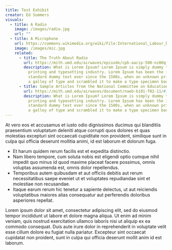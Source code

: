 ```yaml
---
title: Test Exhibit
creator: Ed Summers
visuals:
  - title: A Radio
    image: /images/radio.jpg
    url: ""
  - title: A Microphone
    url: https://commons.wikimedia.org/wiki/File:International_Labour_Day_Edit-a-Thon_-_vintage_microphone_-_KDKA_radio_station.JPG
    image: /images/mic.jpg
    related:
      - title: The Truth About Radio
        url: https://mith.umd.edu/airwaves/episode/cpb-aacip-500-nz80qf1z
        description: What is Lorem Ipsum? Lorem Ipsum is simply dummy text of the
          printing and typesetting industry. Lorem Ipsum has been the industry's
          standard dummy text ever since the 1500s, when an unknown printer took
          a galley of type and scrambled it to make a type specimen book.
      - title: Sample Articles from the National Committee on Education by Radio (1935)
        url: https://mith.umd.edu/airwaves/document/naeb-b101-f02-11/#1
        description: What is Lorem Ipsum? Lorem Ipsum is simply dummy text of the
          printing and typesetting industry. Lorem Ipsum has been the industry's
          standard dummy text ever since the 1500s, when an unknown printer took
          a galley of type and scrambled it to make a type specimen book.
---
```

At vero eos et accusamus et iusto odio dignissimos ducimus qui blanditiis praesentium voluptatum deleniti atque corrupti quos dolores et quas molestias excepturi sint occaecati cupiditate non provident, similique sunt in culpa qui officia deserunt mollitia animi, id est laborum et dolorum fuga.

* Et harum quidem rerum facilis est et expedita distinctio.
* Nam libero tempore, cum soluta nobis est eligendi optio cumque nihil impedit quo minus id quod maxime placeat facere possimus, omnis voluptas assumenda est, omnis dolor repellendus.
* Temporibus autem quibusdam et aut officiis debitis aut rerum necessitatibus saepe eveniet ut et voluptates repudiandae sint et molestiae non recusandae.
* Itaque earum rerum hic tenetur a sapiente delectus, ut aut reiciendis voluptatibus maiores alias consequatur aut perferendis doloribus asperiores repellat.

Lorem ipsum dolor sit amet, consectetur adipiscing elit, sed do eiusmod tempor incididunt ut labore et dolore magna aliqua. Ut enim ad minim veniam, quis nostrud exercitation ullamco laboris nisi ut aliquip ex ea commodo consequat. Duis aute irure dolor in reprehenderit in voluptate velit esse cillum dolore eu fugiat nulla pariatur. Excepteur sint occaecat cupidatat non proident, sunt in culpa qui officia deserunt mollit anim id est laborum.
